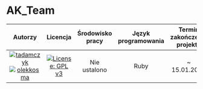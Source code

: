 # AK_Team
| Autorzy | Licencja | Środowisko pracy | Język programowania | Termin zakończenia projektu |
:--:|:--:|:--:|:--:|:--:
| [![tadamczyk](https://avatars1.githubusercontent.com/u/16397764?s=40&v=4)](https://github.com/tadamczyk) [![olekkosma](https://avatars0.githubusercontent.com/u/16398511?s=40&v=4)](https://github.com/olekkosma) | [![License: GPL v3](https://img.shields.io/badge/License-GPL%20v3-blue.svg)](LICENSE) | Nie ustalono | Ruby | ~ 15.01.2018 |
